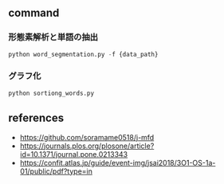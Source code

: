 ## command

### 形態素解析と単語の抽出

```python
python word_segmentation.py -f {data_path}
```

### グラフ化

```python
python sortiong_words.py
```

## references
- https://github.com/soramame0518/j-mfd
- https://journals.plos.org/plosone/article?id=10.1371/journal.pone.0213343
- https://confit.atlas.jp/guide/event-img/jsai2018/3O1-OS-1a-01/public/pdf?type=in
